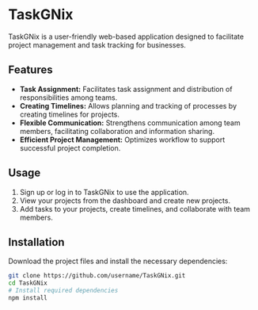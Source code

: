 # TaskGNix

TaskGNix is a user-friendly web-based application designed to facilitate project management and task tracking for businesses.

## Features

- **Task Assignment:** Facilitates task assignment and distribution of responsibilities among teams.
- **Creating Timelines:** Allows planning and tracking of processes by creating timelines for projects.
- **Flexible Communication:** Strengthens communication among team members, facilitating collaboration and information sharing.
- **Efficient Project Management:** Optimizes workflow to support successful project completion.

## Usage

1. Sign up or log in to TaskGNix to use the application.
2. View your projects from the dashboard and create new projects.
3. Add tasks to your projects, create timelines, and collaborate with team members.

## Installation

Download the project files and install the necessary dependencies:

```bash
git clone https://github.com/username/TaskGNix.git
cd TaskGNix
# Install required dependencies
npm install
